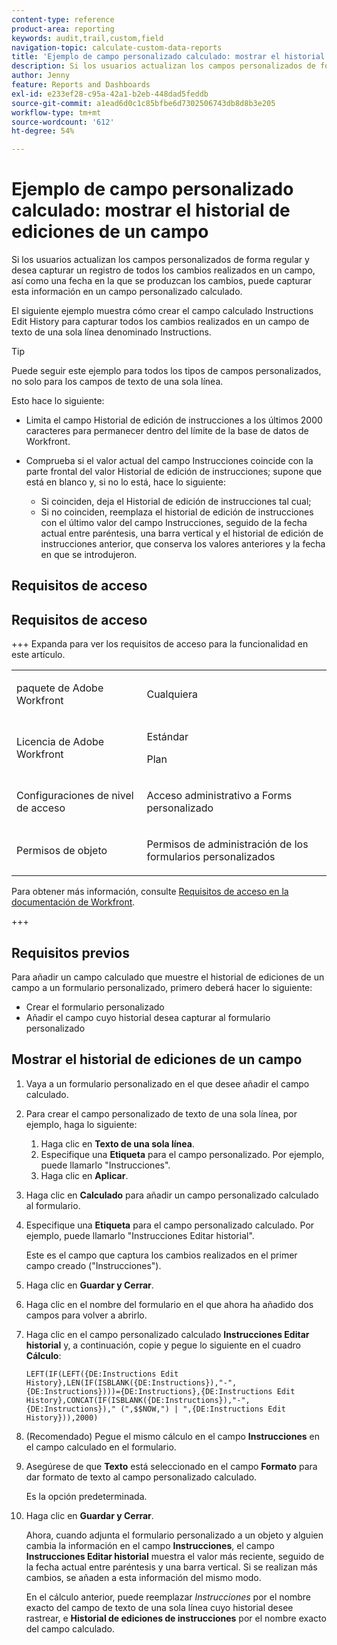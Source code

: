 ```yaml
---
content-type: reference
product-area: reporting
keywords: audit,trail,custom,field
navigation-topic: calculate-custom-data-reports
title: 'Ejemplo de campo personalizado calculado: mostrar el historial de ediciones de un campo'
description: Si los usuarios actualizan los campos personalizados de forma regular y desea capturar un registro de todos los cambios realizados en un campo, así como una fecha en la que se produzcan los cambios, puede capturar esta información en un campo personalizado calculado.
author: Jenny
feature: Reports and Dashboards
exl-id: e233ef28-c95a-42a1-b2eb-448dad5feddb
source-git-commit: a1ead6d0c1c85bfbe6d7302506743db8d8b3e205
workflow-type: tm+mt
source-wordcount: '612'
ht-degree: 54%

---
```


# Ejemplo de campo personalizado calculado: mostrar el historial de ediciones de un campo

Si los usuarios actualizan los campos personalizados de forma regular y desea capturar un registro de todos los cambios realizados en un campo, así como una fecha en la que se produzcan los cambios, puede capturar esta información en un campo personalizado calculado.

El siguiente ejemplo muestra cómo crear el campo calculado Instructions Edit History para capturar todos los cambios realizados en un campo de texto de una sola línea denominado Instructions.

>[!TIP]
>
>Puede seguir este ejemplo para todos los tipos de campos personalizados, no solo para los campos de texto de una sola línea.

Esto hace lo siguiente:

* Limita el campo Historial de edición de instrucciones a los últimos 2000 caracteres para permanecer dentro del límite de la base de datos de Workfront.
* Comprueba si el valor actual del campo Instrucciones coincide con la parte frontal del valor Historial de edición de instrucciones; supone que está en blanco y, si no lo está, hace lo siguiente:

   * Si coinciden, deja el Historial de edición de instrucciones tal cual;
   * Si no coinciden, reemplaza el historial de edición de instrucciones con el último valor del campo Instrucciones, seguido de la fecha actual entre paréntesis, una barra vertical y el historial de edición de instrucciones anterior, que conserva los valores anteriores y la fecha en que se introdujeron.

## Requisitos de acceso

## Requisitos de acceso

+++ Expanda para ver los requisitos de acceso para la funcionalidad en este artículo.

<table style="table-layout:auto"> 
 <col> 
 <col> 
 <tbody> 
  <tr> 
   <td> <p>paquete de Adobe Workfront</p> </td> 
   <td><p>Cualquiera</p></td> 
  </tr> 
  <tr> 
   <td> <p>Licencia de Adobe Workfront</p> </td> 
   <td>
      <p>Estándar</p>
      <p>Plan</p></td>
  </tr> 
  <tr> 
   <td><p>Configuraciones de nivel de acceso</p></td> 
   <td> <p>Acceso administrativo a Forms personalizado</p> </td> 
  </tr> 
  <tr> 
   <td> <p>Permisos de objeto</p> </td> 
   <td> <p>Permisos de administración de los formularios personalizados</p></td> 
  </tr> 
 </tbody> 
</table>

Para obtener más información, consulte [Requisitos de acceso en la documentación de Workfront](/help/quicksilver/administration-and-setup/add-users/access-levels-and-object-permissions/access-level-requirements-in-documentation.md).

+++

## Requisitos previos

Para añadir un campo calculado que muestre el historial de ediciones de un campo a un formulario personalizado, primero deberá hacer lo siguiente:

* Crear el formulario personalizado
* Añadir el campo cuyo historial desea capturar al formulario personalizado

## Mostrar el historial de ediciones de un campo

1. Vaya a un formulario personalizado en el que desee añadir el campo calculado.

1. Para crear el campo personalizado de texto de una sola línea, por ejemplo, haga lo siguiente:

   1. Haga clic en **Texto de una sola línea**.
   1. Especifique una **Etiqueta** para el campo personalizado. Por ejemplo, puede llamarlo &quot;Instrucciones&quot;.
   1. Haga clic en **Aplicar**.

1. Haga clic en **Calculado** para añadir un campo personalizado calculado al formulario.
1. Especifique una **Etiqueta** para el campo personalizado calculado. Por ejemplo, puede llamarlo &quot;Instrucciones Editar historial&quot;.

   Este es el campo que captura los cambios realizados en el primer campo creado (&quot;Instrucciones&quot;).

1. Haga clic en **Guardar y Cerrar**.
1. Haga clic en el nombre del formulario en el que ahora ha añadido dos campos para volver a abrirlo.
1. Haga clic en el campo personalizado calculado **Instrucciones Editar historial** y, a continuación, copie y pegue lo siguiente en el cuadro **Cálculo**:

   ```
   LEFT(IF(LEFT({DE:Instructions Edit History},LEN(IF(ISBLANK({DE:Instructions}),"-",{DE:Instructions})))={DE:Instructions},{DE:Instructions Edit History},CONCAT(IF(ISBLANK({DE:Instructions}),"-",{DE:Instructions})," (",$$NOW,") | ",{DE:Instructions Edit History})),2000)
   ```

1. (Recomendado) Pegue el mismo cálculo en el campo **Instrucciones** en el campo calculado en el formulario.
1. Asegúrese de que **Texto** está seleccionado en el campo **Formato** para dar formato de texto al campo personalizado calculado.

   Es la opción predeterminada.

1. Haga clic en **Guardar y Cerrar**.

   Ahora, cuando adjunta el formulario personalizado a un objeto y alguien cambia la información en el campo **Instrucciones**, el campo **Instrucciones Editar historial** muestra el valor más reciente, seguido de la fecha actual entre paréntesis y una barra vertical. Si se realizan más cambios, se añaden a esta información del mismo modo.

   En el cálculo anterior, puede reemplazar *Instrucciones* por el nombre exacto del campo de texto de una sola línea cuyo historial desee rastrear, e **Historial de ediciones de instrucciones** por el nombre exacto del campo calculado.
